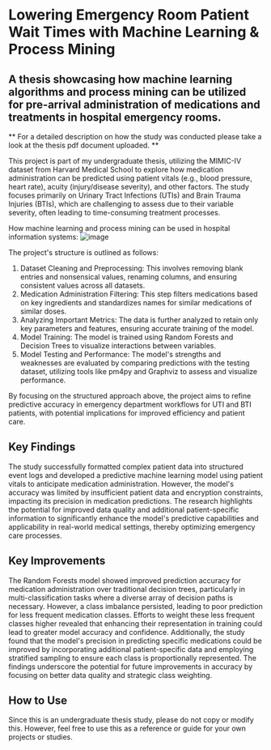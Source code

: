 # Lowering Emergency Room Patient Wait Times with Machine Learning & Process Mining

## A thesis showcasing how machine learning algorithms and process mining can be utilized for pre-arrival administration of medications and treatments in hospital emergency rooms.

** For a detailed description on how the study was conducted please take a look at the thesis pdf document uploaded. **

This project is part of my undergraduate thesis, utilizing the MIMIC-IV dataset from Harvard Medical School to explore how medication administration can be predicted using patient vitals (e.g., blood pressure, heart rate), acuity (injury/disease severity), and other factors. The study focuses primarily on Urinary Tract Infections (UTIs) and Brain Trauma Injuries (BTIs), which are challenging to assess due to their variable severity, often leading to time-consuming treatment processes. 

How machine learning and process mining can be used in hospital information systems:
![image](https://github.com/user-attachments/assets/0785d172-482c-4fff-a251-17d149422485)

The project's structure is outlined as follows:

1. Dataset Cleaning and Preprocessing: This involves removing blank entries and nonsensical values, renaming columns, and ensuring consistent values across all datasets.
2. Medication Administration Filtering: This step filters medications based on key ingredients and standardizes names for similar medications of similar doses.
3. Analyzing Important Metrics: The data is further analyzed to retain only key parameters and features, ensuring accurate training of the model.
4. Model Training: The model is trained using Random Forests and Decision Trees to visualize interactions between variables.
5. Model Testing and Performance: The model's strengths and weaknesses are evaluated by comparing predictions with the testing dataset, utilizing tools like pm4py and Graphviz to assess and visualize performance.

By focusing on the structured approach above, the project aims to refine predictive accuracy in emergency department workflows for UTI and BTI patients, with potential implications for improved efficiency and patient care.

## Key Findings

The study successfully formatted complex patient data into structured event logs and developed a predictive machine learning model using patient vitals to anticipate medication administration. However, the model's accuracy was limited by insufficient patient data and encryption constraints, impacting its precision in medication predictions. The research highlights the potential for improved data quality and additional patient-specific information to significantly enhance the model's predictive capabilities and applicability in real-world medical settings, thereby optimizing emergency care processes.

## Key Improvements

The Random Forests model showed improved prediction accuracy for medication administration over traditional decision trees, particularly in multi-classification tasks where a diverse array of decision paths is necessary. However, a class imbalance persisted, leading to poor prediction for less frequent medication classes. Efforts to weight these less frequent classes higher revealed that enhancing their representation in training could lead to greater model accuracy and confidence. Additionally, the study found that the model's precision in predicting specific medications could be improved by incorporating additional patient-specific data and employing stratified sampling to ensure each class is proportionally represented. The findings underscore the potential for future improvements in accuracy by focusing on better data quality and strategic class weighting​.

## How to Use

Since this is an undergraduate thesis study, please do not copy or modify this. However, feel free to use this as a reference or guide for your own projects or studies.
